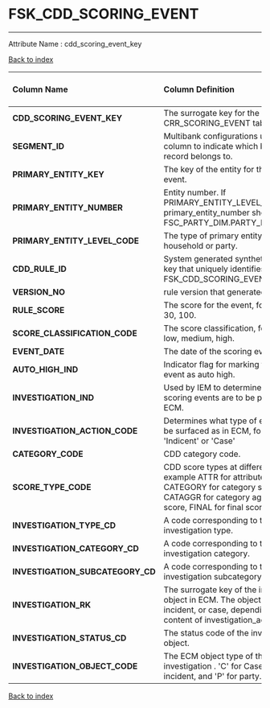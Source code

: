 # FSK_CDD_SCORING_EVENT

---

Attribute Name :   cdd_scoring_event_key

[Back to index](./index.md)

| Column Name                      | Column Definition                                                                                                                                                     | Column Data Type   | Column Null Option   | PK   | FK   |
|:---------------------------------|:----------------------------------------------------------------------------------------------------------------------------------------------------------------------|:-------------------|:---------------------|:-----|:-----|
| **CDD_SCORING_EVENT_KEY**        | The surrogate key for the CRR_SCORING_EVENT table.                                                                                                                    | NUMBER(12)         | Not Null             | Yes  | No   |
| **SEGMENT_ID**                   | Multibank configurations use this column to indicate which bank the record belongs to.                                                                                | VARCHAR2(128)      | Not Null             | Yes  | No   |
| **PRIMARY_ENTITY_KEY**           | The key of the entity for the scoring event.                                                                                                                          | NUMBER(12)         | Not Null             | No   | No   |
| **PRIMARY_ENTITY_NUMBER**        | Entity number. If PRIMARY_ENTITY_LEVEL_CODE='PTY', primary_entity_number should be FSC_PARTY_DIM.PARTY_NUMBER.                                                        | VARCHAR2(50)       | Not Null             | No   | No   |
| **PRIMARY_ENTITY_LEVEL_CODE**    | The type of primary entity, for example: household or party.                                                                                                          | CHAR(3)            | Not Null             | No   | No   |
| **CDD_RULE_ID**                  | System generated synthetic/surrogate key that uniquely identifies a row in the  FSK_CDD_SCORING_EVENT table.                                                          | VARCHAR2(32)       | Not Null             | No   | Yes  |
| **VERSION_NO**                   | rule version that generated the score                                                                                                                                 | NUMBER(10)         | Null                 | No   | Yes  |
| **RULE_SCORE**                   | The score for the event, for example: 1, 30, 100.                                                                                                                     | NUMBER(10)         | Null                 | No   | No   |
| **SCORE_CLASSIFICATION_CODE**    | The score classification, for example: low, medium, high.                                                                                                             | VARCHAR2(32)       | Null                 | No   | No   |
| **EVENT_DATE**                   | The date of the scoring event.                                                                                                                                        | DATE               | Not Null             | No   | No   |
| **AUTO_HIGH_IND**                | Indicator flag for marking this scoring event as auto high.                                                                                                           | CHAR(1)            | Null                 | No   | No   |
| **INVESTIGATION_IND**            | Used by IEM to determine which scoring events are to be pushed to ECM.                                                                                                | CHAR(1)            | Null                 | No   | No   |
| **INVESTIGATION_ACTION_CODE**    | Determines what type of entity this will be surfaced as in ECM, for example: 'Indicent' or 'Case'                                                                     | VARCHAR2(32)       | Null                 | No   | No   |
| **CATEGORY_CODE**                | CDD category code.                                                                                                                                                    | VARCHAR2(32)       | Null                 | No   | No   |
| **SCORE_TYPE_CODE**              | CDD score types at different levels. For example ATTR for attribute score, CATEGORY for category score, CATAGGR for category aggregated score, FINAL for final score. | VARCHAR2(32)       | Null                 | No   | No   |
| **INVESTIGATION_TYPE_CD**        | A code corresponding to the investigation type.                                                                                                                       | VARCHAR2(32)       | Null                 | No   | No   |
| **INVESTIGATION_CATEGORY_CD**    | A code corresponding to the investigation category.                                                                                                                   | VARCHAR2(32)       | Null                 | No   | No   |
| **INVESTIGATION_SUBCATEGORY_CD** | A code corresponding to the investigation subcategory.                                                                                                                | VARCHAR2(32)       | Null                 | No   | No   |
| **INVESTIGATION_RK**             | The surrogate key of the investigation object in ECM. The object can be incident, or case, depending on the content of investigation_action_code.                     | NUMBER(12)         | Null                 | No   | No   |
| **INVESTIGATION_STATUS_CD**      | The status code of the investigation object.                                                                                                                          | VARCHAR2(10)       | Null                 | No   | No   |
| **INVESTIGATION_OBJECT_CODE**    | The ECM object type of the CDD investigation . 'C' for Case, 'I' for incident, and 'P' for party.                                                                     | CHAR(1)            | Null                 | No   | No   |

[Back to index](./index.md)
